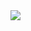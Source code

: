 <img src="https://github.com/vnr235/2048-Game/assets/136591900/899fe5d4-e1ae-4968-a65d-d45f7e1e4220">
